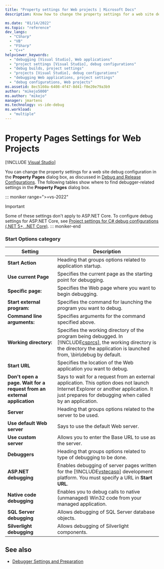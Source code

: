 ```yaml
---
title: "Property settings for Web projects | Microsoft Docs"
description: Know how to change the property settings for a web site debug configuration in the Property Pages dialog box of Visual Studio.

ms.date: "01/14/2022"
ms.topic: "reference"
dev_langs:
  - "CSharp"
  - "VB"
  - "FSharp"
  - "C++"
helpviewer_keywords:
  - "debugging [Visual Studio], Web applications"
  - "project settings [Visual Studio], debug configurations"
  - "debug builds, project settings"
  - "projects [Visual Studio], debug configurations"
  - "debugging Web applications, project settings"
  - "debug configurations, Web projects"
ms.assetid: 8ec5160a-6408-4f47-8d41-f0e20e79a3b9
author: "mikejo5000"
ms.author: "mikejo"
manager: jmartens
ms.technology: vs-ide-debug
ms.workload:
  - "multiple"
---
```

# Property Pages Settings for Web Projects

 [!INCLUDE [Visual Studio](~/includes/applies-to-version/vs-not-mac.md)]

You can change the property settings for a web site debug configuration in the **Property Pages** dialog box, as discussed in [Debug and Release Configurations](../debugger/how-to-set-debug-and-release-configurations.md). The following tables show where to find debugger-related settings in the **Property Pages** dialog box.

::: moniker range=">=vs-2022"
>[!IMPORTANT]
>Some of these settings don't apply to ASP.NET Core. To configure debug settings for ASP.NET Core, see [Project settings for C# debug configurations (.NET 5+, .NET Core)](../debugger/project-settings-for-csharp-debug-configurations-dotnetcore.md).
::: moniker-end

### Start Options category

| **Setting** | **Description** |
| - | - |
| **Start Action** | Heading that groups options related to application startup. |
| **Use current Page** | Specifies the current page as the starting point for debugging. |
| **Specific page:** | Specifies the Web page where you want to begin debugging. |
| **Start external program:** | Specifies the command for launching the program you want to debug. |
| **Command line arguments:** | Specifies arguments for the command specified above. |
| **Working directory:** | Specifies the working directory of the program being debugged. In [!INCLUDE[csprcs](../data-tools/includes/csprcs_md.md)], the working directory is the directory the application is launched from, \bin\debug by default. |
| **Start URL** | Specifies the location of the Web application you want to debug. |
| **Don't open a page. Wait for a request from an external application** | Says to wait for a request from an external application. This option does not launch Internet Explorer or another application. It just prepares for debugging when called by an application. |
| **Server** | Heading that groups options related to the server to be used. |
| **Use default Web server** | Says to use the default Web server. |
| **Use custom server** | Allows you to enter the Base URL to use as the server. |
| **Debuggers** | Heading that groups options related to type of debugging to be done. |
| **ASP.NET debugging** | Enables debugging of server pages written for the [!INCLUDE[vstecasp](../code-quality/includes/vstecasp_md.md)] development platform. You must specify a URL in **Start URL**. |
| **Native code debugging** | Enables you to debug calls to native (unmanaged) Win32 code from your managed application. |
| **SQL Server debugging** | Allows debugging of SQL Server database objects. |
| **Silverlight debugging** | Allows debugging of Silverlight components. |

## See also
- [Debugger Settings and Preparation](../debugger/debugger-settings-and-preparation.md)